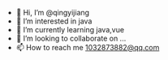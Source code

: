 - 👋 Hi, I’m @qingyijiang
- 👀 I’m interested in java
- 🌱 I’m currently learning java,vue
- 💞️ I’m looking to collaborate on ...
- 📫 How to reach me  1032873882@qq.com

<!---
qingyijiang/qingyijiang is a ✨ special ✨ repository because its `README.md` (this file) appears on your GitHub profile.
You can click the Preview link to take a look at your changes.
--->
